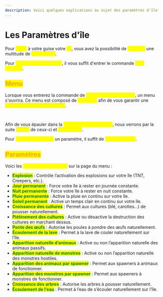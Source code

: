```yaml
---
description: Voici quelques explications au sujet des paramètres d'île
---
```


# Les Paramètres d'île

Pour <mark style="color:yellow;">**gérer**</mark> à votre guise votre <mark style="color:yellow;">**île**</mark>, vous avez la possibilité de <mark style="color:yellow;">**modifier**</mark> une multitude de <mark style="color:yellow;">**paramètres**</mark>.

Pour <mark style="color:yellow;">**modifier un paramètre**</mark>, il vous suffit d'entrer le commande <mark style="color:yellow;">**`/is settings`**</mark>.

## <mark style="color:orange;">Menu</mark>

Lorsque vous entrerez la commande de <mark style="color:yellow;">**gestion des paramètres**</mark>, un menu s'ouvrira. Ce menu est composé de <mark style="color:yellow;">**une page**</mark> afin de vous garantir une <mark style="color:yellow;">**gestion complète de votre île**</mark>.

<figure><img src="../../.gitbook/assets/Capture d’écran 2025-07-22 à 14.39.45.png" alt=""><figcaption></figcaption></figure>

Afin de vous épauler dans la <mark style="color:yellow;">**gestion des paramètres**</mark>, nous verrons par la suite <mark style="color:yellow;">**la liste**</mark> de ceux-ci et <mark style="color:yellow;">**leurs effets**</mark>.

Pour <mark style="color:yellow;">**activer/désactiver**</mark> un paramètre, il suffit de <mark style="color:yellow;">**cliquer dessus**</mark>.

## <mark style="color:orange;">Paramètres</mark>

Voici les <mark style="color:yellow;">**paramètres proposés**</mark> sur la page du menu :

* <mark style="color:green;">**Explosion**</mark> : Contrôle l’activation des explosions sur votre île (TNT, Creepers, etc.).
* <mark style="color:green;">**Jour permanent**</mark> : Force votre île à rester en journée constante.
* <mark style="color:green;">**Nuit permanente**</mark> : Force votre île à rester en nuit constante.
* <mark style="color:green;">**Pluie permanente**</mark> : Active la pluie en continu sur votre île.
* <mark style="color:green;">**Soleil permanent**</mark> : Active un temps clair en continu sur votre île.
* <mark style="color:green;">**Croissance des cultures**</mark> : Permet aux cultures (blé, carottes…) de pousser naturellement.
* <mark style="color:green;">**Piétinement des cultures**</mark> : Active ou désactive la destruction des cultures en marchant dessus.
* <mark style="color:green;">**Ponte des œufs**</mark> : Autorise les poules à pondre des œufs naturellement.
* <mark style="color:green;">**Écoulement de la lave**</mark> : Permet à la lave de couler naturellement sur l’île.
* <mark style="color:green;">**Apparition naturelle d’animaux**</mark> : Active ou non l’apparition naturelle des animaux passifs.
* <mark style="color:green;">**Apparition naturelle de monstres**</mark> : Active ou non l’apparition naturelle des monstres hostiles.
* <mark style="color:green;">**Apparition des animaux par spawner**</mark> : Permet aux spawners à animaux de fonctionner.
* <mark style="color:green;">**Apparition des monstres par spawner**</mark> : Permet aux spawners à monstres de fonctionner.
* <mark style="color:green;">**Croissance des arbres**</mark> : Autorise les arbres à pousser naturellement.
* <mark style="color:green;">**Écoulement de l’eau**</mark> : Permet à l’eau de s’écouler naturellement sur l’île.
